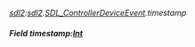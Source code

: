 _[sdl2](../../modules/sdl2/sdl2-module.md):[sdl2](../../modules/sdl2/sdl2-module.md).[SDL\_ControllerDeviceEvent](../../modules/sdl2/sdl2-sdl_controllerdeviceevent.md).timestamp_
##### Field timestamp:[Int](../../modules/wonkey/wonkey-types-int.md)
